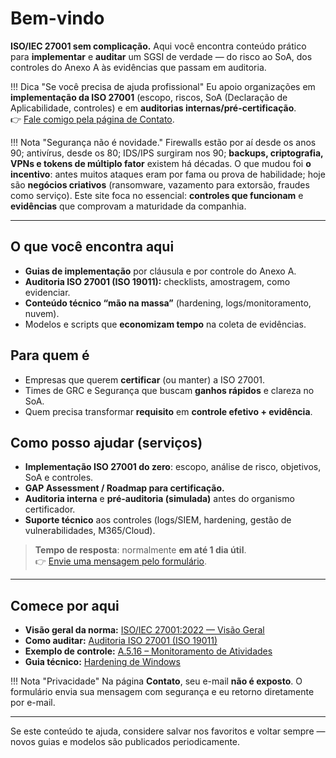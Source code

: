 # Bem-vindo

**ISO/IEC 27001 sem complicação.** Aqui você encontra conteúdo prático para **implementar** e **auditar** um SGSI de verdade — do risco ao SoA, dos controles do Anexo A às evidências que passam em auditoria.

!!! Dica "Se você precisa de ajuda profissional"
    Eu apoio organizações em **implementação da ISO 27001** (escopo, riscos, SoA (Declaração de Aplicabilidade, controles) e em **auditorias internas/pré-certificação**.  
    👉 [Fale comigo pela página de Contato](/contato/).

!!! Nota "Segurança não é novidade."
    Firewalls estão por aí desde os anos 90; antivírus, desde os 80; IDS/IPS surgiram nos 90; **backups, criptografia, VPNs e tokens de múltiplo fator** existem há décadas. O que mudou foi **o incentivo**: antes muitos         ataques eram por fama ou prova de habilidade; hoje são **negócios criativos** (ransomware, vazamento para extorsão, fraudes como serviço). Este site foca no essencial: **controles que funcionam** e **evidências** que       comprovam a maturidade da companhia.

---

## O que você encontra aqui
- **Guias de implementação** por cláusula e por controle do Anexo A.  
- **Auditoria ISO 27001 (ISO 19011):** checklists, amostragem, como evidenciar.  
- **Conteúdo técnico “mão na massa”** (hardening, logs/monitoramento, nuvem).  
- Modelos e scripts que **economizam tempo** na coleta de evidências.

## Para quem é
- Empresas que querem **certificar** (ou manter) a ISO 27001.  
- Times de GRC e Segurança que buscam **ganhos rápidos** e clareza no SoA.  
- Quem precisa transformar **requisito** em **controle efetivo + evidência**.

## Como posso ajudar (serviços)
- **Implementação ISO 27001 do zero**: escopo, análise de risco, objetivos, SoA e controles.  
- **GAP Assessment / Roadmap para certificação.**  
- **Auditoria interna** e **pré-auditoria (simulada)** antes do organismo certificador.  
- **Suporte técnico** aos controles (logs/SIEM, hardening, gestão de vulnerabilidades, M365/Cloud).

> **Tempo de resposta**: normalmente **em até 1 dia útil**.  
> 👉 [Envie uma mensagem pelo formulário](/contato/).

---

## Comece por aqui
- **Visão geral da norma:** [ISO/IEC 27001:2022 — Visão Geral](iso27001/overview.md)  
- **Como auditar:** [Auditoria ISO 27001 (ISO 19011)](iso27001/auditoria.md)  
- **Exemplo de controle:** [A.5.16 – Monitoramento de Atividades](iso27001/controles/A.5.16-monitoramento.md)  
- **Guia técnico:** [Hardening de Windows](tecnicos/hardening-windows.md)

!!! Nota "Privacidade"
    Na página **Contato**, seu e-mail **não é exposto**. O formulário envia sua mensagem com segurança e eu retorno diretamente por e-mail.

---

Se este conteúdo te ajuda, considere salvar nos favoritos e voltar sempre — novos guias e modelos são publicados periodicamente.
